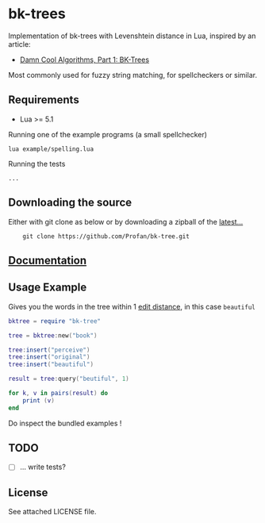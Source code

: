 bk-trees
=================================
Implementation of bk-trees with Levenshtein distance in Lua, inspired by an article:
* [Damn Cool Algorithms, Part 1: BK-Trees](http://blog.notdot.net/2007/4/Damn-Cool-Algorithms-Part-1-BK-Trees)

Most commonly used for fuzzy string matching, for spellcheckers or similar.

Requirements
------------

* Lua >= 5.1

Running one of the example programs (a small spellchecker)

	lua example/spelling.lua

Running the tests

	...

Downloading the source
------------
Either with git clone as below or by downloading a zipball of the [latest...](https://github.com/Profan/bk-tree/archive/master.zip)
		
		git clone https://github.com/Profan/bk-tree.git


[Documentation](http://profan.github.io/bk-tree/)
------------


Usage Example
------------

Gives you the words in the tree within 1 [edit distance](http://en.wikipedia.org/wiki/Edit_distance), in this case `beautiful`

```lua
bktree = require "bk-tree"

tree = bktree:new("book")

tree:insert("perceive")
tree:insert("original")
tree:insert("beautiful")

result = tree:query("beutiful", 1)

for k, v in pairs(result) do
	print (v)
end
```

Do inspect the bundled examples !

TODO
------------

 - [ ] ... write tests?

License
------------
See attached LICENSE file.
